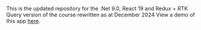 This is the updated repository for the .Net 9.0, React 19 and Redux + RTK Query version of the course rewritten as at December 2024
View a demo of this app [here](https://restore-course.azurewebsites.net/).  

